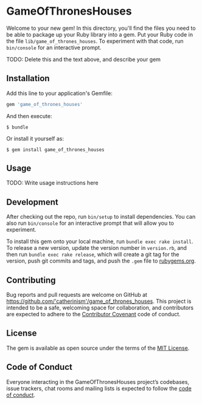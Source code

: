 # GameOfThronesHouses

Welcome to your new gem! In this directory, you'll find the files you need to be able to package up your Ruby library into a gem. Put your Ruby code in the file `lib/game_of_thrones_houses`. To experiment with that code, run `bin/console` for an interactive prompt.

TODO: Delete this and the text above, and describe your gem

## Installation

Add this line to your application's Gemfile:

```ruby
gem 'game_of_thrones_houses'
```

And then execute:

    $ bundle

Or install it yourself as:

    $ gem install game_of_thrones_houses

## Usage

TODO: Write usage instructions here

## Development

After checking out the repo, run `bin/setup` to install dependencies. You can also run `bin/console` for an interactive prompt that will allow you to experiment.

To install this gem onto your local machine, run `bundle exec rake install`. To release a new version, update the version number in `version.rb`, and then run `bundle exec rake release`, which will create a git tag for the version, push git commits and tags, and push the `.gem` file to [rubygems.org](https://rubygems.org).

## Contributing

Bug reports and pull requests are welcome on GitHub at https://github.com/'catherinism'/game_of_thrones_houses. This project is intended to be a safe, welcoming space for collaboration, and contributors are expected to adhere to the [Contributor Covenant](http://contributor-covenant.org) code of conduct.

## License

The gem is available as open source under the terms of the [MIT License](https://opensource.org/licenses/MIT).

## Code of Conduct

Everyone interacting in the GameOfThronesHouses project’s codebases, issue trackers, chat rooms and mailing lists is expected to follow the [code of conduct](https://github.com/'catherinism'/game_of_thrones_houses/blob/master/CODE_OF_CONDUCT.md).
